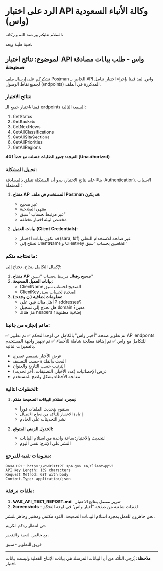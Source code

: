 # الرد على اختبار API وكالة الأنباء السعودية (واس)

السلام عليكم ورحمة الله وبركاته،

تحية طيبة وبعد،

## الموضوع: نتائج اختبار API واس - طلب بيانات مصادقة صحيحة

نشكركم على إرسال ملف Postman الخاص بـ API واس. لقد قمنا بإجراء اختبار شامل لجميع نقاط الوصول (endpoints) المذكورة في الملف.

### نتائج الاختبار:

قمنا باختبار جميع الـ endpoints السبعة التالية:
1. GetStatus
2. GetBaskets  
3. GetNextNews
4. GetAllClassifications
5. GetAllSiteSections
6. GetAllPriorities
7. GetAllRegions

**النتيجة: جميع الطلبات فشلت مع خطأ 401 (Unauthorized)**

### تحليل المشكلة:

بناءً على نتائج الاختبار، يبدو أن المشكلة تتعلق بالمصادقة (Authentication). الأسباب المحتملة:

1. **مفتاح API المستخدم في ملف Postman قد يكون:**
   - غير صحيح
   - منتهي الصلاحية
   - غير مرتبط بحساب "سبق"
   - مخصص لبيئة اختبار مختلفة

2. **بيانات العميل (Client Credentials):**
   - قد تكون بيانات الاختبار (sara, fdf) غير صالحة للاستخدام الفعلي
   - نحتاج إلى ClientName و ClientKey الخاصين بحساب "سبق"

### ما نحتاجه منكم:

لإكمال التكامل بنجاح، نحتاج إلى:

1. **مفتاح API صحيح وفعال** مرتبط بحساب "سبق"
2. **بيانات العميل الصحيحة:**
   - ClientName الصحيح لحساب سبق
   - ClientKey الصحيح لحساب سبق
3. **معلومات إضافية (إن وجدت):**
   - هل هناك قيود على IP addresses؟
   - هل نحتاج إلى تسجيل domain معين؟
   - هل هناك headers إضافية مطلوبة؟

### ما تم إنجازه من جانبنا:

✅ تم تطوير صفحة "أخبار واس" بالكامل في لوحة التحكم
✅ تم تطوير API endpoints للتكامل مع واس
✅ تم إضافة معالجة شاملة للأخطاء
✅ تم تجهيز واجهة المستخدم بالمميزات التالية:
- عرض الأخبار بتصميم عصري
- البحث والفلترة حسب التصنيف
- الترتيب حسب التاريخ والعنوان
- عرض الإحصائيات (عدد الأخبار، التصنيفات، آخر تحديث)
- معالجة الأخطاء بشكل واضح للمستخدم

### الخطوات التالية:

1. **بمجرد استلام البيانات الصحيحة منكم:**
   - سنقوم بتحديث الملفات فوراً
   - إعادة الاختبار للتأكد من نجاح الاتصال
   - نشر التحديثات على الخادم

2. **الجدول الزمني المتوقع:**
   - التحديث والاختبار: ساعة واحدة من استلام البيانات
   - النشر على الإنتاج: نفس اليوم

### معلومات تقنية للمرجع:

```
Base URL: https://nwDistAPI.spa.gov.sa/ClientAppV1
API Key Length: 169 characters
Request Method: GET with body
Content-Type: application/json
```

### ملفات مرفقة:

1. **WAS_API_TEST_REPORT.md** - تقرير مفصل بنتائج الاختبار
2. **Screenshots** - لقطات شاشة من صفحة "أخبار واس" في لوحة التحكم

نحن جاهزون للعمل بمجرد استلام البيانات الصحيحة. الكود مكتمل ومختبر وجاهز للنشر.

في انتظار ردكم الكريم.

مع خالص التحية والتقدير،

فريق التطوير - سبق

---

**ملاحظة:** يُرجى التأكد من أن البيانات المرسلة هي بيانات الإنتاج الفعلية وليست بيانات اختبار. 